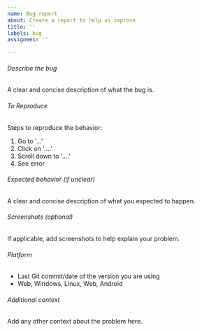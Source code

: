 ```yaml
---
name: Bug report
about: Create a report to help us improve
title: ''
labels: bug
assignees: ''

---
```


###### Describe the bug
A clear and concise description of what the bug is.

###### To Reproduce
Steps to reproduce the behavior:
1. Go to '...'
2. Click on '....'
3. Scroll down to '....'
4. See error

###### Expected behavior (if unclear)
A clear and concise description of what you expected to happen.

###### Screenshots (optional)
If applicable, add screenshots to help explain your problem.

###### Platform
- Last Git commit/date of the version you are using
- Web, Windows, Linux, Web, Android

###### Additional context
Add any other context about the problem here.
